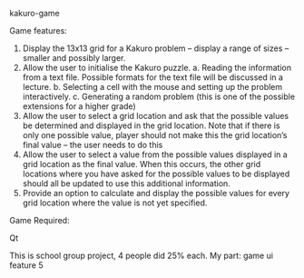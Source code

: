 kakuro-game

Game features:

1. Display the 13x13 grid for a Kakuro problem –
   display a range of sizes – smaller and possibly larger.
2. Allow the user to initialise the Kakuro puzzle.
	a. Reading the information from a text file. Possible formats for the text file will be discussed in a lecture.
	b. Selecting a cell with the mouse and setting up the problem interactively.
	c. Generating a random problem (this is one of the possible extensions for a higher grade)
3. Allow the user to select a grid location and ask that the possible values be determined and displayed in the grid location. Note that if there is only one possible value, player should not make this the grid location’s final value – the user needs to do this 
4. Allow the user to select a value from the possible values displayed in a grid location as the final value. When this occurs, the other grid locations where you have asked for the possible values to be displayed should all be updated to use this additional information.
5. Provide an option to calculate and display the possible values for every grid location where the value is not yet specified.


 
Game Required:

Qt 

This is school group project, 4 people did 25% each.
My part:
game ui
feature 5



